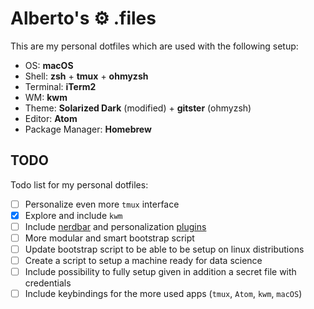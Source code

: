 # Alberto's ⚙ **.files**

This are my personal dotfiles which are used with the following setup:
* OS: **macOS**
* Shell: **zsh** + **tmux** + **ohmyzsh**
* Terminal: **iTerm2**
* WM: **kwm**
* Theme: **Solarized Dark** (modified) + **gitster** (ohmyzsh)
* Editor: **Atom**
* Package Manager: **Homebrew**

## TODO

Todo list for my personal dotfiles:
* [ ] Personalize even more `tmux` interface
* [x] Explore and include `kwm`
* [ ] Include [nerdbar](https://github.com/koekeishiya/nerdbar.widget) and personalization [plugins](http://tracesof.net/uebersicht/)
* [ ] More modular and smart bootstrap script
* [ ] Update bootstrap script to be able to be setup on linux distributions
* [ ] Create a script to setup a machine ready for data science
* [ ] Include possibility to fully setup given in addition a secret file with credentials
* [ ] Include keybindings for the more used apps (`tmux`, `Atom`, `kwm`, `macOS`)
